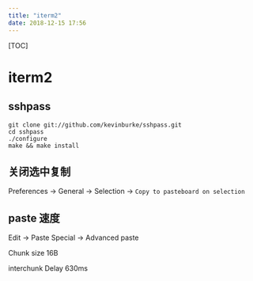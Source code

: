 ```yaml
---
title: "iterm2"
date: 2018-12-15 17:56
---
```



[TOC]



# iterm2



## sshpass

```
git clone git://github.com/kevinburke/sshpass.git
cd sshpass
./configure
make && make install
```



## 关闭选中复制

Preferences -> General -> Selection -> `Copy to pasteboard on selection`



## paste 速度

Edit -> Paste Special -> Advanced paste

Chunk size 16B

interchunk Delay 630ms 



